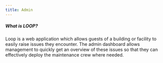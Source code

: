 ```yaml
---
title: Admin
---
```


##### What is LOOP?

Loop is a web application which allows guests of a building or facility to
easily raise issues they encounter. The admin dashboard allows management to
quickly get an overview of these issues so that they can effectively deploy
the maintenance crew where needed.

